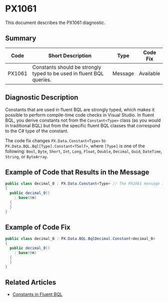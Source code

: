 # PX1061
This document describes the PX1061 diagnostic.

## Summary

| Code   | Short Description                                                    | Type    | Code Fix  | 
| ------ | -------------------------------------------------------------------- | ------- | --------- | 
| PX1061 | Constants should be strongly typed to be used in fluent BQL queries. | Message | Available | 

## Diagnostic Description
Constants that are used in fluent BQL are strongly typed, which makes it possible to perform compile-time code checks in Visual Studio. In fluent BQL, you derive constants not from the `Constant<Type>` class (as you would in traditional BQL) but from the specific fluent BQL classes that correspond to the C# type of the constant.

The code fix changes `PX.Data.Constant<Type>` to `PX.Data.BQL.Bql[Type].Constant<TSelf>`, where `[Type]` is one of the following: `Bool`, `Byte`, `Short`, `Int`, `Long`, `Float`, `Double`, `Decimal`, `Guid`, `DateTime`, `String`, or `ByteArray`. 

## Example of Code that Results in the Message

```C#
public class decimal_0 : PX.Data.Constant<Type> // The PX1061 message is displayed for this line.
{ 
  public decimal_0()
    : base(0m)
  {
  }
}
```

## Example of Code Fix

```C#
public class decimal_0 : PX.Data.BQL.BqlDecimal.Constant<decimal_0> 
{ 
  public decimal_0()
    : base(0m)
  {
  }
}
```

## Related Articles
 - [Constants in Fluent BQL](https://help.acumatica.com/Help?ScreenId=ShowWiki&pageid=84837158-8b2f-4f18-b51d-4c89bc165dc4)